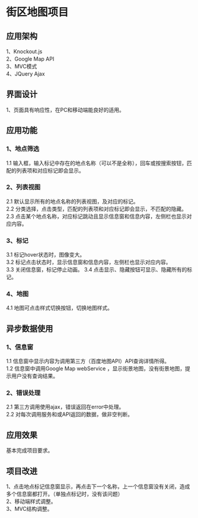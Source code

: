 # 街区地图项目
## 应用架构
1、Knockout.js<br/>
2、Google Map API<br/>
3、MVC模式<br/>
4、JQuery Ajax<br/>

## 界面设计
1、页面具有响应性，在PC和移动端能良好的适用。

## 应用功能
### 1、地点筛选
   1.1 输入框，输入标记中存在的地点名称（可以不是全称），回车或按搜索按钮，匹配的列表项和对应标记即会显示。<br/>
### 2、列表视图 
   2.1 默认显示所有的地点名称的列表视图，及对应的标记。<br/>
   2.2 分类选择，点击类型，匹配的列表项和对应标记即会显示，不匹配的隐藏。<br/>
   2.3 点击某个地点名称，对应标记跳动且显示信息窗和信息内容，左侧栏也显示对应内容。<br/>
### 3、标记
   3.1 标记hover状态时，图像变大。<br/>
   3.2 标记点击状态时，显示信息窗和信息内容，左侧栏也显示对应内容。<br/>
   3.3 关闭信息窗，标记停止动画。
   3.4 点击显示、隐藏按钮可显示、隐藏所有的标记。<br/>
### 4、地图
   4.1 地图可点击样式切换按钮，切换地图样式。
   
## 异步数据使用
### 1、信息窗
   1.1 信息窗中显示内容为调用第三方（百度地图API）API查询详情所得。<br/>
   1.2 信息窗中调用Google Map webService ，显示街景地图，没有街景地图，提示用户没有查询结果。<br/>
### 2、错误处理
   2.1 第三方调用使用ajax，错误返回在error中处理。<br/>
   2.2 对每次调用服务和或API返回的数据，做非空判断。
 
## 应用效果
   基本完成项目要求。
   
## 项目改进
   1、点击地点标记信息窗显示，再点击下一个名称，上一个信息窗没有关闭，造成多个信息窗都打开。（单独点标记时，没有该问题）<br/>
   2、移动端样式调整。<br/>
   3、MVC结构调整。
   
